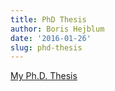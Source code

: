 ```yaml
---
title: PhD Thesis
author: Boris Hejblum
date: '2016-01-26'
slug: phd-thesis
---
```


[My Ph.D. Thesis](https://borishejblum.files.wordpress.com/2016/10/hejblum_2015bord0049_oneside_light.pdf)
